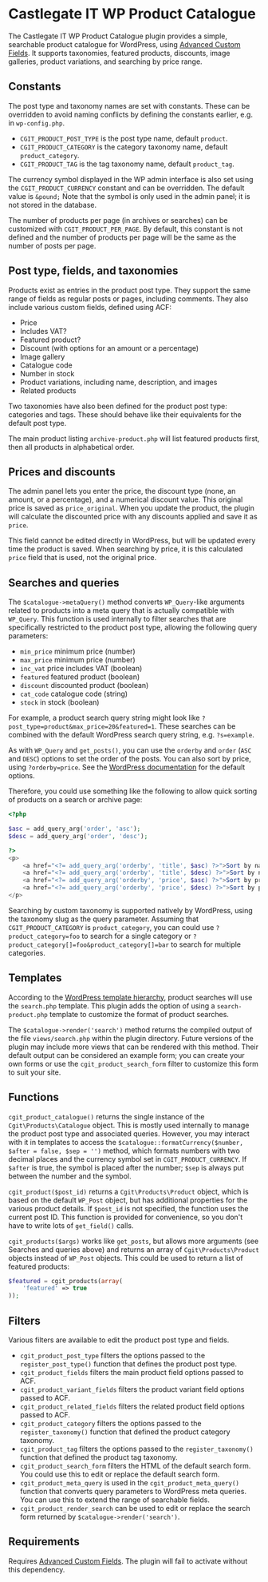 # Castlegate IT WP Product Catalogue #

The Castlegate IT WP Product Catalogue plugin provides a simple, searchable product catalogue for WordPress, using [Advanced Custom Fields](http://www.advancedcustomfields.com/). It supports taxonomies, featured products, discounts, image galleries, product variations, and searching by price range.

## Constants ##

The post type and taxonomy names are set with constants. These can be overridden to avoid naming conflicts by defining the constants earlier, e.g. in `wp-config.php`.

*   `CGIT_PRODUCT_POST_TYPE` is the post type name, default `product`.
*   `CGIT_PRODUCT_CATEGORY` is the category taxonomy name, default `product_category`.
*   `CGIT_PRODUCT_TAG` is the tag taxonomy name, default `product_tag`.

The currency symbol displayed in the WP admin interface is also set using the `CGIT_PRODUCT_CURRENCY` constant and can be overridden. The default value is `&pound;` Note that the symbol is only used in the admin panel; it is not stored in the database.

The number of products per page (in archives or searches) can be customized with `CGIT_PRODUCT_PER_PAGE`. By default, this constant is not defined and the number of products per page will be the same as the number of posts per page.

## Post type, fields, and taxonomies ##

Products exist as entries in the product post type. They support the same range of fields as regular posts or pages, including comments. They also include various custom fields, defined using ACF:

*   Price
*   Includes VAT?
*   Featured product?
*   Discount (with options for an amount or a percentage)
*   Image gallery
*   Catalogue code
*   Number in stock
*   Product variations, including name, description, and images
*   Related products

Two taxonomies have also been defined for the product post type: categories and tags. These should behave like their equivalents for the default post type.

The main product listing `archive-product.php` will list featured products first, then all products in alphabetical order.

## Prices and discounts ##

The admin panel lets you enter the price, the discount type (none, an amount, or a percentage), and a numerical discount value. This original price is saved as `price_original`. When you update the product, the plugin will calculate the discounted price with any discounts applied and save it as `price`.

This field cannot be edited directly in WordPress, but will be updated every time the product is saved. When searching by price, it is this calculated `price` field that is used, not the original price.

## Searches and queries ##

The `$catalogue->metaQuery()` method converts `WP_Query`-like arguments related to products into a meta query that is actually compatible with `WP_Query`. This function is used internally to filter searches that are specifically restricted to the product post type, allowing the following query parameters:

*   `min_price` minimum price (number)
*   `max_price` minimum price (number)
*   `inc_vat` price includes VAT (boolean)
*   `featured` featured product (boolean)
*   `discount` discounted product (boolean)
*   `cat_code` catalogue code (string)
*   `stock` in stock (boolean)

For example, a product search query string might look like `?post_type=product&max_price=20&featured=1`. These searches can be combined with the default WordPress search query string, e.g. `?s=example`.

As with `WP_Query` and `get_posts()`, you can use the `orderby` and `order` (`ASC` and `DESC`) options to set the order of the posts. You can also sort by price, using `?orderby=price`. See the [WordPress documentation](https://codex.wordpress.org/Template_Tags/get_posts) for the default options.

Therefore, you could use something like the following to allow quick sorting of products on a search or archive page:

~~~ php
<?php

$asc = add_query_arg('order', 'asc');
$desc = add_query_arg('order', 'desc');

?>
<p>
    <a href="<?= add_query_arg('orderby', 'title', $asc) ?>">Sort by name (ascending)</a>
    <a href="<?= add_query_arg('orderby', 'title', $desc) ?>">Sort by name (descending)</a>
    <a href="<?= add_query_arg('orderby', 'price', $asc) ?>">Sort by price (ascending)</a>
    <a href="<?= add_query_arg('orderby', 'price', $desc) ?>">Sort by price (descending)</a>
</p>
~~~

Searching by custom taxonomy is supported natively by WordPress, using the taxonomy slug as the query parameter. Assuming that `CGIT_PRODUCT_CATEGORY` is `product_category`, you can could use `?product_category=foo` to search for a single category or `?product_category[]=foo&product_category[]=bar` to search for multiple categories.

## Templates ##

According to the [WordPress template hierarchy](https://developer.wordpress.org/themes/basics/template-hierarchy/), product searches will use the `search.php` template. This plugin adds the option of using a `search-product.php` template to customize the format of product searches.

The `$catalogue->render('search')` method returns the compiled output of the file `views/search.php` within the plugin directory. Future versions of the plugin may include more views that can be rendered with this method. Their default output can be considered an example form; you can create your own forms or use the `cgit_product_search_form` filter to customize this form to suit your site.

## Functions ##

`cgit_product_catalogue()` returns the single instance of the `Cgit\Products\Catalogue` object. This is mostly used internally to manage the product post type and associated queries. However, you may interact with it in templates to access the `$catalogue::formatCurrency($number, $after = false, $sep = '')` method, which formats numbers with two decimal places and the currency symbol set in `CGIT_PRODUCT_CURRENCY`. If `$after` is true, the symbol is placed after the number; `$sep` is always put between the number and the symbol.

`cgit_product($post_id)` returns a `Cgit\Products\Product` object, which is based on the default `WP_Post` object, but has additional properties for the various product details. If `$post_id` is not specified, the function uses the current post ID. This function is provided for convenience, so you don't have to write lots of `get_field()` calls.

`cgit_products($args)` works like `get_posts`, but allows more arguments (see Searches and queries above) and returns an array of `Cgit\Products\Product` objects instead of `WP_Post` objects. This could be used to return a list of featured products:

~~~ php
$featured = cgit_products(array(
    'featured' => true
));
~~~

## Filters ##

Various filters are available to edit the product post type and fields.

*   `cgit_product_post_type` filters the options passed to the `register_post_type()` function that defines the product post type.
*   `cgit_product_fields` filters the main product field options passed to ACF.
*   `cgit_product_variant_fields` filters the product variant field options passed to ACF.
*   `cgit_product_related_fields` filters the related product field options passed to ACF.
*   `cgit_product_category` filters the options passed to the `register_taxonomy()` function that defined the product category taxonomy.
*   `cgit_product_tag` filters the options passed to the `register_taxonomy()` function that defined the product tag taxonomy.
*   `cgit_product_search_form` filters the HTML of the default search form. You could use this to edit or replace the default search form.
*   `cgit_product_meta_query` is used in the `cgit_product_meta_query()` function that converts query parameters to WordPress meta queries. You can use this to extend the range of searchable fields.
*   `cgit_product_render_search` can be used to edit or replace the search form returned by `$catalogue->render('search')`.

## Requirements ##

Requires [Advanced Custom Fields](http://www.advancedcustomfields.com/). The plugin will fail to activate without this dependency.
